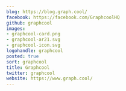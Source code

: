 ```yaml
---
blog: https://blog.graph.cool/
facebook: https://facebook.com/GraphcoolHQ
github: graphcool
images:
- graphcool-card.png
- graphcool-ar21.svg
- graphcool-icon.svg
logohandle: graphcool
posted: true
sort: graphcool
title: Graphcool
twitter: graphcool
website: https://www.graph.cool/
---
```

